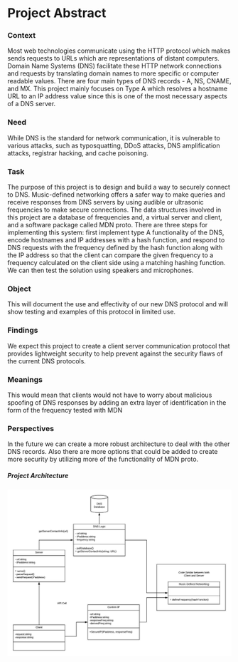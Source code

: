 # Project Abstract

### Context
Most web technologies communicate using the HTTP protocol which makes sends requests to URLs which are representations of distant computers. Domain Name Systems (DNS) facilitate these HTTP network connections and requests by translating domain names to more specific or computer readable values. There are four main types of DNS records - A, NS, CNAME, and MX. This project mainly focuses on Type A which resolves a hostname URL to an IP address value since this is one of the most necessary aspects of a DNS server.

### Need
While DNS is the standard for network communication, it is vulnerable to various attacks, such as typosquatting, DDoS attacks, DNS amplification attacks, registrar hacking, and cache poisoning.

### Task
The purpose of this project is to design and build a way to securely connect to DNS. Music-defined networking offers a safer way to make queries and receive responses from DNS servers by using audible or ultrasonic frequencies to make secure connections. The data structures involved in this project are a database of frequencies and, a virtual server and client, and a software package called MDN proto. 
There are three steps for implementing this system: first implement type A functionality of the DNS, encode hostnames and IP addresses with a hash function, and respond to DNS requests with the frequency defined by the hash function along with the IP address so that the client can compare the given frequency to a frequency calculated on the client side using a matching hashing function. We can then test the solution using speakers and microphones.

### Object
This will document the use and effectivity of our new DNS protocol and will show testing and examples of this protocol in limited use.

### Findings
We expect this project to create a client server communication protocol that provides lightweight security to help prevent against the security flaws of the current DNS protocols.

### Meanings
This would mean that clients would not have to worry about malicious spoofing of DNS responses by adding an extra layer of identification in the form of the frequency tested with MDN

### Perspectives
In the future we can create a more robust architecture to deal with the other DNS records. Also there are more options that could be added to create more security by utilizing more of the functionality of MDN proto.

##### Project Architecture
![Project Architecture](./5360_Project_Architecture.jpeg)
